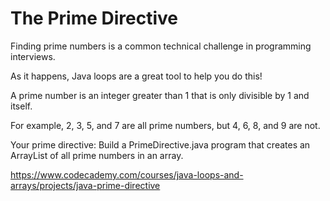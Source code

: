 # The Prime Directive

Finding prime numbers is a common technical challenge in programming interviews.

As it happens, Java loops are a great tool to help you do this!

A prime number is an integer greater than 1 that is only divisible by 1 and itself.

For example, 2, 3, 5, and 7 are all prime numbers, but 4, 6, 8, and 9 are not.

Your prime directive: Build a PrimeDirective.java program that creates an ArrayList of all prime numbers in an array.

<https://www.codecademy.com/courses/java-loops-and-arrays/projects/java-prime-directive>

